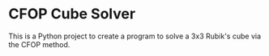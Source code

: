 # CFOP Cube Solver
This is a Python project to create a program to solve a 3x3 Rubik's cube via the CFOP method.

